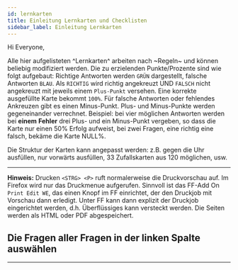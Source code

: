 ```yaml
---
id: lernkarten
title: Einleitung Lernkarten und Checklisten
sidebar_label: Einleitung Lernkarten 
---
```

Hi Everyone,

Alle hier aufgelisteten ^Lernkarten^ arbeiten nach ~Regeln~ und können beliebig modifiziert werden.
Die zu erzielenden Punkte/Prozente sind wie folgt aufgebaut: Richtige Antworten werden `GRÜN` dargestellt, falsche Antworten `BLAU`. Als `RICHTIG` wird richtig angekreuzt UND `FALSCH` nicht angekreuzt mit jeweils einem `Plus-Punkt` versehen. Eine korrekte ausgefüllte Karte bekommt `100%`. Für falsche Antworten oder fehlendes Ankreuzen gibt es einen Minus-Punkt. Plus- und Minus-Punkte werden gegeneinander verrechnet. Beispiel: bei vier möglichen Antworten werden bei __einem__ __Fehler__ drei Plus- und ein Minus-Punkt vergeben, so dass die Karte nur einen 50% Erfolg aufweist, bei zwei Fragen, eine richtig eine falsch, bekäme die Karte NULL%. 

Die Struktur der Karten kann angepasst werden: z.B. gegen die Uhr ausfüllen, nur vorwärts ausfüllen, 33 Zufallskarten aus 120 möglichen, usw. 

___

**Hinweis:** Drucken ``` <STRG> <P> ``` ruft normalerweise die Druckvorschau auf. Im Firefox wird nur das Druckmenue aufgerufen. Sinnvoll ist das FF-Add On `Print Edit WE`, das einen Knopf im FF einrichtet, der den Druckjob mit Vorschau dann erledigt. Unter FF kann dann explizit der Druckjob eingerichtet werden, d.h. Überflüssiges kann versteckt werden. Die Seiten werden als HTML oder PDF abgespeichert.

## Die Fragen aller Fragen in der linken Spalte auswählen 

___
